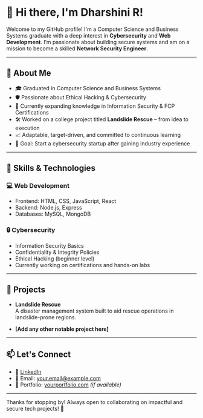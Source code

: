 # 👋 Hi there, I'm Dharshini R!

Welcome to my GitHub profile! I'm a Computer Science and Business Systems graduate with a deep interest in **Cybersecurity** and **Web Development**. I’m passionate about building secure systems and am on a mission to become a skilled **Network Security Engineer**.

---

## 🔐 About Me

- 🎓 Graduated in Computer Science and Business Systems  
- 🛡️ Passionate about Ethical Hacking & Cybersecurity  
- 🧠 Currently expanding knowledge in Information Security & FCP Certifications  
- 🛠️ Worked on a college project titled **Landslide Rescue** – from idea to execution  
- 📈 Adaptable, target-driven, and committed to continuous learning  
- 🎯 Goal: Start a cybersecurity startup after gaining industry experience

---

## 🚀 Skills & Technologies

### 💻 Web Development
- Frontend: HTML, CSS, JavaScript, React
- Backend: Node.js, Express
- Databases: MySQL, MongoDB

### 🔒 Cybersecurity
- Information Security Basics
- Confidentiality & Integrity Policies
- Ethical Hacking (beginner level)
- Currently working on certifications and hands-on labs

---

## 🧩 Projects

- **Landslide Rescue**  
  A disaster management system built to aid rescue operations in landslide-prone regions.

- **[Add any other notable project here]**

---

## 📫 Let's Connect

- 🔗 [LinkedIn](https://www.linkedin.com/in/your-profile)
- 📧 Email: your.email@example.com  
- 💼 Portfolio: [yourportfolio.com](https://yourportfolio.com) *(if available)*

---

Thanks for stopping by! Always open to collaborating on impactful and secure tech projects! 🌱
